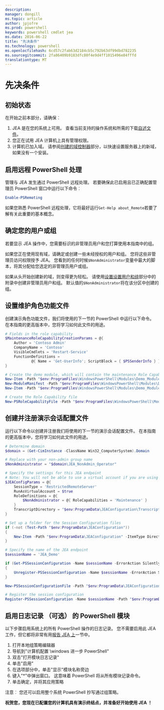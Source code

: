 ```yaml
---
description: 
manager: dongill
ms.topic: article
author: jpjofre
ms.prod: powershell
keywords: powershell cmdlet jea
ms.date: 2016-06-22
title: "先决条件"
ms.technology: powershell
ms.openlocfilehash: 6cd57c2fab63d2184cb5c792b63df99dbd782235
ms.sourcegitcommit: 2fa86409b9183dfc80f4e9d4ff1015496e04fffd
translationtype: MT
---
```

# 先决条件

## 初始状态
在开始之前本部分，请确保︰

1. JEA 是在您的系统上可用。 查看当前支持的操作系统和所需的下载[自述文件](./README.md)。
2. 您正在试用 JEA 计算机上具有管理权限。
3. 计算机已加入域。
请参阅[创建的域控制器](#creating-a-domain-controller)部分，以快速设置服务器上的新域，如果没有一个安装。

## 启用远程 PowerShell 处理
管理与 JEA 发生通过 PowerShell 远程处理。
若要确保此已启用且已正确配置管理员 PowerShell 窗口中运行以下命令︰

```PowerShell
Enable-PSRemoting
```

如果您熟悉 PowerShell 远程处理，它将最好运行`Get-Help about_Remote`若要了解有关此重要的基本概念。

## 确定您的用户或组
若要显示 JEA 操作中，您需要标识的非管理员用户和您打算使用本指南中的组。

如果您正在使用现有域，请确定或创建一些未经授权的用户和组。
您将这些非管理员访问权限授予 JEA。
您看到的任何时候`$NonAdministrator`变量中最大的脚本，将其分配给您选定的非管理员用户或组。

如果从头开始创建新的域，则变得更为轻松。
请使用[设置设置用户和组](creating-a-domain-controller.md#set-up-users-and-groups)部分中的附录中创建非管理员用户和组。
默认值的`$NonAdministrator`将在该分区中创建的组。

## 设置维护角色功能文件
创建演示角色功能文件，我们将使用的下一节的 PowerShell 中运行以下命令。
在本指南的更高版本中，您将学习如何此文件的用途。

```PowerShell
# Fields in the role capability
$MaintenanceRoleCapabilityCreationParams = @{
    Author = 'Contoso Admin'
    CompanyName = 'Contoso'
    VisibleCmdlets = 'Restart-Service'
    FunctionDefinitions =
            @{ Name = 'Get-UserInfo'; ScriptBlock = { $PSSenderInfo } }
}

# Create the demo module, which will contain the maintenance Role Capability File
New-Item -Path "$env:ProgramFiles\WindowsPowerShell\Modules\Demo_Module" -ItemType Directory
New-ModuleManifest -Path "$env:ProgramFiles\WindowsPowerShell\Modules\Demo_Module\Demo_Module.psd1"
New-Item -Path "$env:ProgramFiles\WindowsPowerShell\Modules\Demo_Module\RoleCapabilities" -ItemType Directory

# Create the Role Capability file
New-PSRoleCapabilityFile -Path "$env:ProgramFiles\WindowsPowerShell\Modules\Demo_Module\RoleCapabilities\Maintenance.psrc" @MaintenanceRoleCapabilityCreationParams
```

## 创建并注册演示会话配置文件
运行以下命令以创建并注册我们将使用的下一节的演示会话配置文件。
在本指南的更高版本中，您将学习如何此文件的用途。

```PowerShell
# Determine domain
$domain = (Get-CimInstance -ClassName Win32_ComputerSystem).Domain

# Replace with your non-admin group name
$NonAdministrator = "$domain\JEA_NonAdmin_Operator"

# Specify the settings for this JEA endpoint
# Note: You will not be able to use a virtual account if you are using WMF 5.0 on Windows 7 or Windows Server 2008 R2
$JEAConfigParams = @{
    SessionType = 'RestrictedRemoteServer'
    RunAsVirtualAccount = $true
    RoleDefinitions = @{
        $NonAdministrator = @{ RoleCapabilities = 'Maintenance' }
    }
    TranscriptDirectory = "$env:ProgramData\JEAConfiguration\Transcripts"
}

# Set up a folder for the Session Configuration files
if (-not (Test-Path "$env:ProgramData\JEAConfiguration"))
{
    New-Item -Path "$env:ProgramData\JEAConfiguration" -ItemType Directory
}

# Specify the name of the JEA endpoint
$sessionName = 'JEA_Demo'

if (Get-PSSessionConfiguration -Name $sessionName -ErrorAction SilentlyContinue)
{
    Unregister-PSSessionConfiguration -Name $sessionName -ErrorAction Stop
}

New-PSSessionConfigurationFile -Path "$env:ProgramData\JEAConfiguration\JEADemo.pssc" @JEAConfigParams

# Register the session configuration
Register-PSSessionConfiguration -Name $sessionName -Path "$env:ProgramData\JEAConfiguration\JEADemo.pssc"
```

## 启用日志记录 （可选） 的 PowerShell 模块
以下步骤启用系统上的所有 PowerShell 操作的日志记录。
您不需要启用此 JEA 工作，但它都将非常有用[报告 JEA 上](reporting-on-jea.md)一节中。

1. 打开本地组策略编辑器
2. 导航到"计算机配置 \windows 进一步 PowerShell"
3. 双击"打开模块日志记录"
4. 单击"启用"
5. 在选项部分中，单击"显示"模块名称旁边
6. 键入"\*"中弹出窗口。 这意味着 PowerShell 将从所有模块记录命令。
7. 单击确定，并将其应用策略

注意︰ 您还可以启用整个系统 PowerShell 抄写通过组策略。

**祝贺您，您现在已配置您的计算机具有演示终结点，并准备好开始使用 JEA ！**

